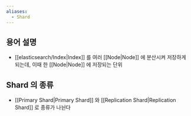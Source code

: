 ```yaml
---
aliases:
  - Shard
---
```

## 용어 설명

- [[elasticsearch/Index|Index]] 를 여러 [[Node|Node]] 에 분산시켜 저장하게 되는데, 이때 한 [[Node|Node]] 에 저장되는 단위

## Shard 의 종류

- [[Primary Shard|Primary Shard]] 와 [[Replication Shard|Replication Shard]] 로 종류가 나뉜다